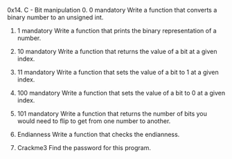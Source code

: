 0x14. C - Bit manipulation
0. 0
mandatory
Write a function that converts a binary number to an unsigned int.

1. 1
mandatory
Write a function that prints the binary representation of a number.

2. 10
mandatory
Write a function that returns the value of a bit at a given index.

3. 11
mandatory
Write a function that sets the value of a bit to 1 at a given index.
4. 100
mandatory
Write a function that sets the value of a bit to 0 at a given index.

5. 101
mandatory
Write a function that returns the number of bits you would need to flip to get from one number to another.

6. Endianness
Write a function that checks the endianness.

7. Crackme3
Find the password for this program.
